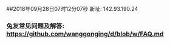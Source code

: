 ##2018年09月28日07时12分07秒 新址: 142.93.190.24
### 兔友常见问题及解答: https://github.com/wanggonging/d/blob/w/FAQ.md
